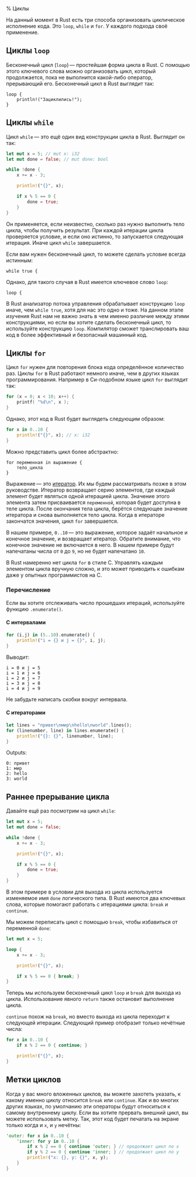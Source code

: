% Циклы

На данный момент в Rust есть три способа организовать циклическое исполнение
кода. Это `loop`, `while` и `for`. У каждого подхода своё применение.

## Циклы `loop`

Бесконечный цикл (`loop`) — простейшая форма цикла в Rust. С помощью этого
ключевого слова можно организовать цикл, который продолжается, пока не
выполнится какой-либо оператор, прерывающий его. Бесконечный цикл в Rust
выглядит так:

```rust,ignore
loop {
    println!("Зациклились!");
}
```

## Циклы `while`

Цикл `while` — это ещё один вид конструкции цикла в Rust. Выглядит он так:

```rust
let mut x = 5; // mut x: i32
let mut done = false; // mut done: bool

while !done {
    x += x - 3;

    println!("{}", x);

    if x % 5 == 0 {
        done = true;
    }
}
```

Он применяется, если неизвестно, сколько раз нужно выполнить тело цикла, чтобы
получить результат. При каждой итерации цикла проверяется условие, и если оно
истинно, то запускается следующая итерация. Иначе цикл `while` завершается.

Если вам нужен бесконечный цикл, то можете сделать условие всегда истинным:

```rust,ignore
while true {
```

Однако, для такого случая в Rust имеется ключевое слово `loop`:

```rust,ignore
loop {
```

В Rust анализатор потока управления обрабатывает конструкцию `loop` иначе, чем
`while true`, хотя для нас это одно и тоже. На данном этапе изучения Rust нам не
важно знать в чем именно различие между этими конструкциями, но если вы хотите
сделать бесконечный цикл, то используйте конструкцию `loop`. Компилятор
сможет транслировать ваш код в более эффективный и безопасный машинный код.

<a name="for"></a>
## Циклы `for`

Цикл `for` нужен для повторения блока кода определённое количество раз. Циклы
`for` в Rust работают немного иначе, чем в других языках программирования.
Например в Си-подобном языке цикл `for` выглядит так:

```c
for (x = 0; x < 10; x++) {
    printf( "%d\n", x );
}
```

Однако, этот код в Rust будет выглядеть следующим образом:

```rust
for x in 0..10 {
    println!("{}", x); // x: i32
}
```

Можно представить цикл более абстрактно:

```ignore
for переменная in выражение {
    тело_цикла
}
```

Выражение — это [итератор][iterator]. Их мы будем рассматривать позже в этом
руководстве. Итератор возвращает серию элементов, где каждый элемент будет
являться одной итерацией цикла. Значение этого элемента затем присваивается
`переменной`, которая будет доступна в теле цикла. После окончания тела цикла,
берётся следующее значение итератора и снова выполняется тело цикла. Когда в
итераторе закончатся значения, цикл `for` завершается.

[iterator]: iterators.html

В нашем примере, `0..10` — это выражение, которое задаёт начальное и конечное
значение, и возвращает итератор. Обратите внимание, что конечное значение не
включается в него. В нашем примере будут напечатаны числа от `0` до `9`, но не
будет напечатано `10`.

В Rust намеренно нет цикла `for` в стиле C. Управлять каждым элементом цикла
вручную сложно, и это может приводить к ошибкам даже у опытных программистов на
C.

### Перечисление

Если вы хотите отслеживать число прошедших итераций, используйте функцию
`.enumerate()`.

#### С интервалами

```rust
for (i,j) in (5..10).enumerate() {
    println!("i = {} и j = {}", i, j);
}
```

Выводит:

```text
i = 0 и j = 5
i = 1 и j = 6
i = 2 и j = 7
i = 3 и j = 8
i = 4 и j = 9
```

Не забудьте написать скобки вокруг интервала.

#### С итераторами

```rust
let lines = "привет\nмир\nhello\nworld".lines();
for (linenumber, line) in lines.enumerate() {
    println!("{}: {}", linenumber, line);
}
```

Outputs:

```text
0: привет
1: мир
2: hello
3: world
```

## Раннее прерывание цикла

Давайте ещё раз посмотрим на цикл `while`:

```rust
let mut x = 5;
let mut done = false;

while !done {
    x += x - 3;

    println!("{}", x);

    if x % 5 == 0 {
        done = true;
    }
}
```

В этом примере в условии для выхода из цикла используется изменяемое имя `done`
логического типа. В Rust имеются два ключевых слова, которые помогают работать с
итерациями цикла: `break` и `continue`.

Мы можем переписать цикл с помощью `break`, чтобы избавиться от переменной
`done`:

```rust
let mut x = 5;

loop {
    x += x - 3;

    println!("{}", x);

    if x % 5 == 0 { break; }
}
```

Теперь мы используем бесконечный цикл `loop` и `break` для выхода из цикла.
Использование явного `return` также остановит выполнение цикла.

`continue` похож на `break`, но вместо выхода из цикла переходит к следующей
итерации. Следующий пример отобразит только нечётные числа:

```rust
for x in 0..10 {
    if x % 2 == 0 { continue; }

    println!("{}", x);
}
```

## Метки циклов

Когда у вас много вложенных циклов, вы можете захотеть указать, к какому именно
циклу относится `break` или `continue`. Как и во многих других языках, по
умолчанию эти операторы будут относиться к самому внутреннему циклу. Если вы
хотите прервать внешний цикл, вы можете использовать метку. Так, этот код будет
печатать на экране только когда и `x`, и `y` нечётны:

```rust
'outer: for x in 0..10 {
    'inner: for y in 0..10 {
        if x % 2 == 0 { continue 'outer; } // продолжает цикл по x
        if y % 2 == 0 { continue 'inner; } // продолжает цикл по y
        println!("x: {}, y: {}", x, y);
    }
}
```
